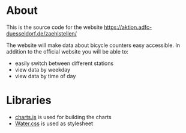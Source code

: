 # About
This is the source code for the website https://aktion.adfc-duesseldorf.de/zaehlstellen/

The website will make data about bicycle counters easy accessible.
In addition to the official website you will be able to: 

* easily switch between different stations
* view data by weekday
* view data by time of day

# Libraries 
* [charts.js](https://www.chartjs.org/) is used for building the charts
* [Water.css](https://watercss.kognise.dev/) is used as stylesheet 
